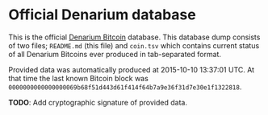 <!-- -*- mode: markdown; coding: utf-8 -*- -->
# Official Denarium database

This is the official [Denarium Bitcoin](https://denarium.com)
database. This database dump consists of two files; `README.md`
(this file) and `coin.tsv` which contains current status of all
Denarium Bitcoins ever produced in tab-separated format.

Provided data was automatically produced at 2015-10-10 13:37:01 UTC.
At that time the last known Bitcoin block was
`0000000000000000069b68f51d443d61f414f64b7a9e36f31d7e30e1f1322818`.

**TODO**: Add cryptographic signature of provided data.

